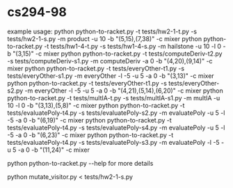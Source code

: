 cs294-98
========

example usage: 
python python-to-racket.py -t tests/hw2-1-t.py -s tests/hw2-1-s.py -m product -u 10 -b "(5,15),(7,38)" -c mixer
python python-to-racket.py -t tests/hw1-4-t.py -s tests/hw1-4-s.py -m hailstone -u 10 -l 0 -b "(3,15)" -c mixer
python python-to-racket.py -t tests/computeDeriv-t2.py -s tests/computeDeriv-s1.py -m computeDeriv -a 0 -b "(4,20),(9,14)" -c mixer
python python-to-racket.py -t tests/everyOther-t1.py -s tests/everyOther-s1.py -m everyOther -l -5 -u 5 -a 0 -b "(3,13)" -c mixer
python python-to-racket.py -t tests/everyOther-t1.py -s tests/everyOther-s2.py -m everyOther -l -5 -u 5 -a 0 -b "(4,21),(5,14),(6,20)" -c mixer
python python-to-racket.py -t tests/multIA-t.py -s tests/multIA-s1.py -m multIA -u 10 -l 0 -b "(3,13),(5,8)" -c mixer
python python-to-racket.py -t tests/evaluatePoly-t4.py -s tests/evaluatePoly-s2.py -m evaluatePoly -u 5 -l -5 -a 0 -b "(6,19)" -c mixer
python python-to-racket.py -t tests/evaluatePoly-t4.py -s tests/evaluatePoly-s4.py -m evaluatePoly -u 5 -l -5 -a 0 -b "(6,23)" -c mixer
python python-to-racket.py -t tests/evaluatePoly-t4.py -s tests/evaluatePoly-s3.py -m evaluatePoly -l -5 -u 5 -a 0 -b "(11,24)" -c mixer



python python-to-racket.py --help for more details

python mutate_visitor.py < tests/hw2-1-s.py
